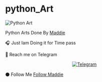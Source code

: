 # python_Art

![Python Art](https://telegra.ph/file/79a9ec95dde036ee456fb.jpg)

Python Arts Done By [Maddie](https://github.com/MaddieTheRock)

🎧 Just Iam Doing it for Time pass

🙂 Reach me on Telegram
          
 <p align="center">
<a href="https://t.me/MaddieTheRock"><img alt="Telegram" src="https://img.shields.io/badge/Telegram-2CA5E0?style=for-the-badge&logo=telegram&logoColor=white"/></a>
 
  ⚫ Follow Me 
            [Follow Maddie](https://github.com/MaddieTheRock)
